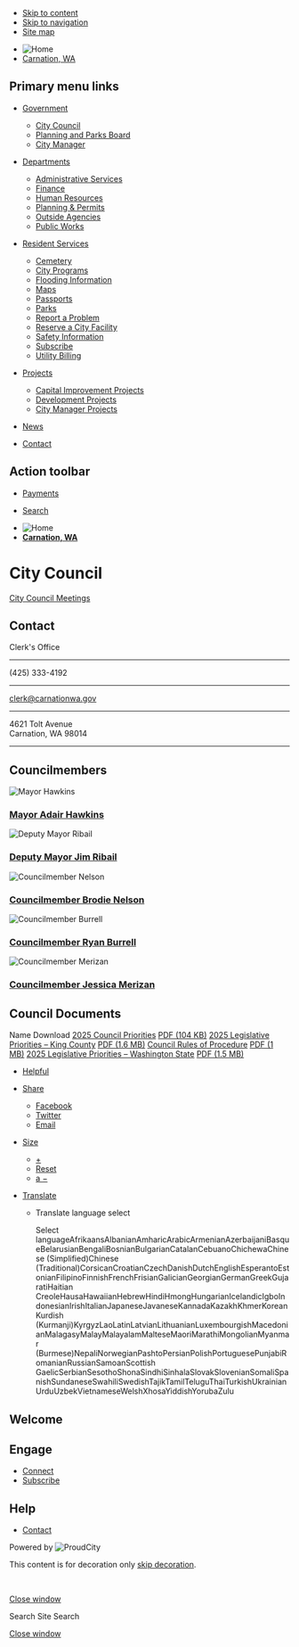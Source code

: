 - [Skip to content](https://www.carnationwa.gov/departments/city-council/)
- [Skip to navigation](https://www.carnationwa.gov/departments/city-council/)
- [Site map](https://www.carnationwa.gov/sitemap)

<!--THE END-->

- ![Home](https://storage.googleapis.com/proudcity/carnationwa/uploads/2023/06/title-5-300x44.png "Home")
- [Carnation, WA](https://www.carnationwa.gov "Home")

## Primary menu links

- [Government](https://www.carnationwa.gov/departments/city-council "Government")
  
  - [City Council](https://www.carnationwa.gov/departments/city-council "City Council")
  - [Planning and Parks Board](https://www.carnationwa.gov/departments/planning-and-parks "Planning and Parks Board")
  - [City Manager](https://www.carnationwa.gov/city-manager "City Manager")
- [Departments](https://www.carnationwa.gov/departments/city-council "Departments")
  
  - [Administrative Services](https://www.carnationwa.gov/departments/administrative-services "Administrative Services")
  - [Finance](https://www.carnationwa.gov/finance "Finance")
  - [Human Resources](https://www.carnationwa.gov/departments/human-resources "Human Resources")
  - [Planning &amp; Permits](https://www.carnationwa.gov/departments/community-economic-development "Planning & Permits")
  - [Outside Agencies](https://www.carnationwa.gov/outside-agencies "Outside Agencies")
  - [Public Works](https://www.carnationwa.gov/departments/public-works "Public Works")
- [Resident Services](https://www.carnationwa.gov/departments/city-council "Resident Services")
  
  - [Cemetery](https://carnationcemetery-aftercare.allfuneral.com "Cemetery")
  - [City Programs](https://www.carnationwa.gov/city-programs "City Programs")
  - [Flooding Information](https://www.carnationwa.gov/flooding-information "Flooding Information")
  - [Maps](https://www.carnationwa.gov/maps "Maps")
  - [Passports](https://www.carnationwa.gov/passports "Passports")
  - [Parks](https://www.carnationwa.gov/departments/parks "Parks")
  - [Report a Problem](https://seeclickfix.com/web_portal/rSCAZuTX7hsCknBuKdtqxED1/report/category "Report a Problem")
  - [Reserve a City Facility](https://www.carnationwa.gov/reserve-a-city-facility "Reserve a City Facility")
  - [Safety Information](https://www.carnationwa.gov/safety-information "Safety Information")
  - [Subscribe](https://www.carnationwa.gov/subscribe "Subscribe")
  - [Utility Billing](https://www.carnationwa.gov/utility-billing "Utility Billing")
- [Projects](https://www.carnationwa.gov/departments/city-council "Projects")
  
  - [Capital Improvement Projects](https://www.carnationwa.gov/capital-improvement-projects "Capital Improvement Projects")
  - [Development Projects](https://www.carnationwa.gov/development-projects "Development Projects")
  - [City Manager Projects](https://www.carnationwa.gov/city-manager-projects "City Manager Projects")
- [News](https://www.carnationwa.gov/news "News")
- [Contact](https://www.carnationwa.gov/contact "Contact")

## Action toolbar

- [Payments](https://www.carnationwa.gov/departments/city-council "Payments")

<!--THE END-->

- [Search](https://www.carnationwa.gov/departments/city-council "Search")

<!--THE END-->

- ![Home](https://storage.googleapis.com/proudcity/carnationwa/uploads/2023/06/title-5-300x44.png "Home")
- [**Carnation, WA**](https://www.carnationwa.gov "Home")

# City Council

[City Council Meetings](https://www.carnationwa.gov/city-council-meetings)

## Contact

Clerk's Office

* * *

(425) 333-4192

* * *

[clerk@carnationwa.gov](mailto:clerk@carnationwa.gov "Send email")

* * *

4621 Tolt Avenue  
Carnation, WA 98014

* * *

## Councilmembers

![Mayor Hawkins](https://storage.googleapis.com/proudcity/carnationwa/2019/08/Mayor-Hawkins-e1739318073335-300x170.jpg)

### [Mayor Adair Hawkins](https://www.carnationwa.gov/contacts/adair-hawkins)

![Deputy Mayor Ribail](https://storage.googleapis.com/proudcity/carnationwa/2019/08/Deputy-Mayor-Ribail-e1739571929857-300x170.jpg)

### [Deputy Mayor Jim Ribail](https://www.carnationwa.gov/contacts/jim-ribail)

![Councilmember Nelson](https://storage.googleapis.com/proudcity/carnationwa/2019/08/Councilmember-Nelson-e1739571989612-300x170.jpg)

### [Councilmember Brodie Nelson](https://www.carnationwa.gov/contacts/brodie-nelson)

![Councilmember Burrell](https://storage.googleapis.com/proudcity/carnationwa/2019/08/Councilmember-Burrell-e1739318356916-300x170.jpg)

### [Councilmember Ryan Burrell](https://www.carnationwa.gov/contacts/councilmember-ryan-burrell)

![Councilmember Merizan](https://storage.googleapis.com/proudcity/carnationwa/2023/04/Councilmember-Merizan-scaled-e1739571871852-300x170.jpeg)

### [Councilmember Jessica Merizan](https://www.carnationwa.gov/contacts/jessica-merizan-2)

## Council Documents

Name Download [2025 Council Priorities](https://www.carnationwa.gov/documents/2025-council-priorities) [PDF (104 KB)](https://www.carnationwa.gov/documents/2025-council-priorities) [2025 Legislative Priorities – King County](https://www.carnationwa.gov/documents/2025-legislative-priorities-king-county) [PDF (1.6 MB)](https://www.carnationwa.gov/documents/2025-legislative-priorities-king-county) [Council Rules of Procedure](https://www.carnationwa.gov/documents/council-rules-of-procedure) [PDF (1 MB)](https://www.carnationwa.gov/documents/council-rules-of-procedure) [2025 Legislative Priorities – Washington State](https://www.carnationwa.gov/documents/2025-legislative-priorities-state) [PDF (1.5 MB)](https://www.carnationwa.gov/documents/2025-legislative-priorities-state)

- [Helpful](https://www.carnationwa.gov/departments/city-council "This page makes me proud")
- [Share](https://www.carnationwa.gov/departments/city-council)
  
  - [Facebook](https://www.facebook.com/sharer/sharer.php?u=https%3A%2F%2Fwww.carnationwa.gov%2Fdepartments%2Fcity-council%3Fagency%3Dcity-council%26post_type%3Dagency%26name%3Dcity-council "Share on Facebook")
  - [Twitter](https://twitter.com/share?url=https%3A%2F%2Fwww.carnationwa.gov%2Fdepartments%2Fcity-council%3Fagency%3Dcity-council%26post_type%3Dagency%26name%3Dcity-council "Share on Twitter")
  - [Email](mailto:?subject=City%20Council%20from%20Carnation%2C%20WA&body=Read%20more%3A%20https%3A%2F%2Fwww.carnationwa.gov%2Fdepartments%2Fcity-council%3Fagency%3Dcity-council%26post_type%3Dagency%26name%3Dcity-council "Share by Email")
- [Size](https://www.carnationwa.gov/departments/city-council)
  
  - [+](https://www.carnationwa.gov/departments/city-council "Increase Font Size")
  - [Reset](https://www.carnationwa.gov/departments/city-council "Reset Font Size")
  - [a −](https://www.carnationwa.gov/departments/city-council "Decrease Font Size")
- [Translate](https://www.carnationwa.gov/departments/city-council "Translate")
  
  - Translate language select
    
    Select languageAfrikaansAlbanianAmharicArabicArmenianAzerbaijaniBasqueBelarusianBengaliBosnianBulgarianCatalanCebuanoChichewaChinese (Simplified)Chinese (Traditional)CorsicanCroatianCzechDanishDutchEnglishEsperantoEstonianFilipinoFinnishFrenchFrisianGalicianGeorgianGermanGreekGujaratiHaitian CreoleHausaHawaiianHebrewHindiHmongHungarianIcelandicIgboIndonesianIrishItalianJapaneseJavaneseKannadaKazakhKhmerKoreanKurdish (Kurmanji)KyrgyzLaoLatinLatvianLithuanianLuxembourgishMacedonianMalagasyMalayMalayalamMalteseMaoriMarathiMongolianMyanmar (Burmese)NepaliNorwegianPashtoPersianPolishPortuguesePunjabiRomanianRussianSamoanScottish GaelicSerbianSesothoShonaSindhiSinhalaSlovakSlovenianSomaliSpanishSundaneseSwahiliSwedishTajikTamilTeluguThaiTurkishUkrainianUrduUzbekVietnameseWelshXhosaYiddishYorubaZulu

## Welcome

## Engage

- [Connect](https://www.carnationwa.gov/connect)
- [Subscribe](https://www.carnationwa.gov/subscribe)

## Help

- [Contact](https://www.carnationwa.gov/contact)

Powered by ![ProudCity](https://www.carnationwa.gov/wp-content/plugins/wp-proud-core/assets/images/logo-white-1x.png)

This content is for decoration only [skip decoration](https://www.carnationwa.gov/departments/city-council/).

 

[Close window](https://www.carnationwa.gov/departments/city-council)

Search Site Search

[Close window](https://www.carnationwa.gov/departments/city-council)